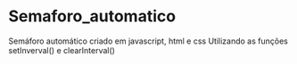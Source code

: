 # Semaforo_automatico
 Semáforo automático criado em javascript, html e css Utilizando as funções setInverval() e clearInterval()
